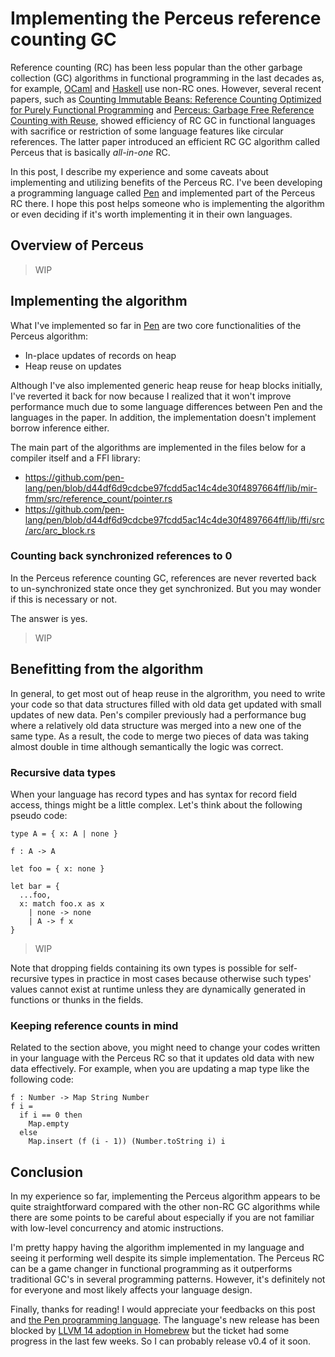 # Implementing the Perceus reference counting GC

Reference counting (RC) has been less popular than the other garbage collection (GC) algorithms in functional programming in the last decades as, for example, [OCaml][ocaml] and [Haskell][haskell] use non-RC ones. However, several recent papers, such as [Counting Immutable Beans: Reference Counting Optimized for Purely Functional Programming][immutable beans] and [Perceus: Garbage Free Reference Counting with Reuse][perceus], showed efficiency of RC GC in functional languages with sacrifice or restriction of some language features like circular references. The latter paper introduced an efficient RC GC algorithm called Perceus that is basically _all-in-one_ RC.

In this post, I describe my experience and some caveats about implementing and utilizing benefits of the Perceus RC. I've been developing a programming language called [Pen](https://github.com/pen-lang/pen) and implemented part of the Perceus RC there. I hope this post helps someone who is implementing the algorithm or even deciding if it's worth implementing it in their own languages.

## Overview of Perceus

> WIP

## Implementing the algorithm

What I've implemented so far in [Pen][pen] are two core functionalities of the Perceus algorithm:

- In-place updates of records on heap
- Heap reuse on updates

Although I've also implemented generic heap reuse for heap blocks initially, I've reverted it back for now because I realized that it won't improve performance much due to some language differences between Pen and the languages in the paper. In addition, the implementation doesn't implement borrow inference either.

The main part of the algorithms are implemented in the files below for a compiler itself and a FFI library:

- https://github.com/pen-lang/pen/blob/d44df6d9cdcbe97fcdd5ac14c4de30f4897664ff/lib/mir-fmm/src/reference_count/pointer.rs
- https://github.com/pen-lang/pen/blob/d44df6d9cdcbe97fcdd5ac14c4de30f4897664ff/lib/ffi/src/arc/arc_block.rs

### Counting back synchronized references to 0

In the Perceus reference counting GC, references are never reverted back to un-synchronized state once they get synchronized. But you may wonder if this is necessary or not.

The answer is yes.

> WIP

## Benefitting from the algorithm

In general, to get most out of heap reuse in the algrorithm, you need to write your code so that data structures filled with old data get updated with small updates of new data. Pen's compiler previously had a performance bug where a relatively old data structure was merged into a new one of the same type. As a result, the code to merge two pieces of data was taking almost double in time although semantically the logic was correct.

### Recursive data types

When your language has record types and has syntax for record field access, things might be a little complex. Let's think about the following pseudo code:

```
type A = { x: A | none }

f : A -> A

let foo = { x: none }

let bar = {
  ...foo,
  x: match foo.x as x
    | none -> none
    | A -> f x
}
```

> WIP

Note that dropping fields containing its own types is possible for self-recursive types in practice in most cases because otherwise such types' values cannot exist at runtime unless they are dynamically generated in functions or thunks in the fields.

### Keeping reference counts in mind

Related to the section above, you might need to change your codes written in your language with the Perceus RC so that it updates old data with new data effectively. For example, when you are updating a map type like the following code:

```pen
f : Number -> Map String Number
f i =
  if i == 0 then
    Map.empty
  else
    Map.insert (f (i - 1)) (Number.toString i) i
```

## Conclusion

In my experience so far, implementing the Perceus algorithm appears to be quite straightforward compared with the other non-RC GC algorithms while there are some points to be careful about especially if you are not familiar with low-level concurrency and atomic instructions.

I'm pretty happy having the algorithm implemented in my language and seeing it performing well despite its simple implementation. The Perceus RC can be a game changer in functional programming as it outperforms traditional GC's in several programming patterns. However, it's definitely not for everyone and most likely affects your language design.

Finally, thanks for reading! I would appreciate your feedbacks on this post and [the Pen programming language][pen]. The language's new release has been blocked by [LLVM 14 adoption in Homebrew](https://github.com/Homebrew/homebrew-core/pull/97618) but the ticket had some progress in the last few weeks. So I can probably release v0.4 of it soon.

[pen]: https://github.com/pen-lang/pen
[ocaml]: https://ocaml.org/
[haskell]: https://www.haskell.org/
[immutable beans]: https://arxiv.org/abs/1908.05647
[perceus]: https://www.microsoft.com/en-us/research/publication/perceus-garbage-free-reference-counting-with-reuse/
